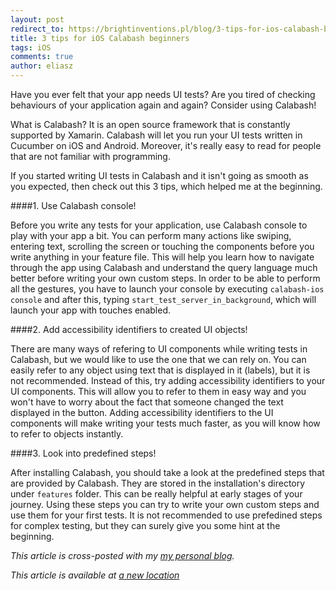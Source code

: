 ```yaml
---
layout: post
redirect_to: https://brightinventions.pl/blog/3-tips-for-ios-calabash-beginners
title: 3 tips for iOS Calabash beginners
tags: iOS
comments: true
author: eliasz
---
```


Have you ever felt that your app needs UI tests? Are you tired of checking behaviours of your application again and again? Consider using Calabash!

What is Calabash? It is an open source framework that is constantly supported by Xamarin. Calabash will let you run your UI tests written in Cucumber on iOS and Android. Moreover, it's really easy to read for people that are not familiar with programming.

If you started writing UI tests in Calabash and it isn't going as smooth as you expected, then check out this 3 tips, which helped me at the beginning.

####1. Use Calabash console!
	
Before you write any tests for your application, use Calabash console to play with your app a bit. You can perform many actions like swiping, entering text, scrolling the screen or touching the components before you write anything in your feature file. This will help you learn how to navigate through the app using Calabash and understand the query language much better before writing your own custom steps. In order to be able to perform all the gestures, you have to launch your console by executing `calabash-ios console` and after this, typing `start_test_server_in_background`, which will launch your app with touches enabled.

####2. Add accessibility identifiers to created UI objects!

There are many ways of refering to UI components while writing tests in Calabash, but we would like to use the one that we can rely on. You can easily refer to any object using text that is displayed in it (labels), but it is not recommended. Instead of this, try adding accessibility identifiers to your UI components. This will allow you to refer to them in easy way and you won't have to worry about the fact that someone changed the text displayed in the button. Adding accessibility identifiers to the UI components will make writing your tests much faster, as you will know how to refer to objects instantly.

####3. Look into predefined steps!

After installing Calabash, you should take a look at the predefined steps that are provided by Calabash. They are stored in the installation's directory under `features` folder. This can be really helpful at early stages of your journey. Using these steps you can try to write your own custom steps and use them for your first tests. It is not recommended to use prefedined steps for complex testing, but they can surely give you some hint at the beginning.

*This article is cross-posted with my [my personal blog](http://eluss.github.io/).*


*This article is available at [a new location](https://brightinventions.pl/blog/3-tips-for-ios-calabash-beginners)*
